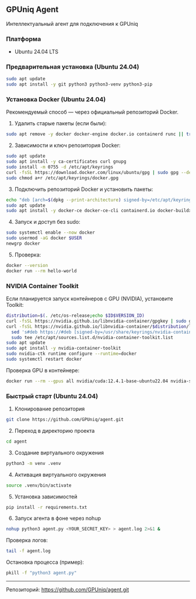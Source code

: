 ## GPUniq Agent

Интеллектуальный агент для подключения к GPUniq

### Платформа
- Ubuntu 24.04 LTS

### Предварительная установка (Ubuntu 24.04)
```bash
sudo apt update
sudo apt install -y git python3 python3-venv python3-pip
```

### Установка Docker (Ubuntu 24.04)

Рекомендуемый способ — через официальный репозиторий Docker.

1) Удалить старые пакеты (если были):
```bash
sudo apt remove -y docker docker-engine docker.io containerd runc || true
```

2) Зависимости и ключ репозитория Docker:
```bash
sudo apt update
sudo apt install -y ca-certificates curl gnupg
sudo install -m 0755 -d /etc/apt/keyrings
curl -fsSL https://download.docker.com/linux/ubuntu/gpg | sudo gpg --dearmor -o /etc/apt/keyrings/docker.gpg
sudo chmod a+r /etc/apt/keyrings/docker.gpg
```

3) Подключить репозиторий Docker и установить пакеты:
```bash
echo "deb [arch=$(dpkg --print-architecture) signed-by=/etc/apt/keyrings/docker.gpg] https://download.docker.com/linux/ubuntu $(. /etc/os-release; echo $VERSION_CODENAME) stable" | sudo tee /etc/apt/sources.list.d/docker.list > /dev/null
sudo apt update
sudo apt install -y docker-ce docker-ce-cli containerd.io docker-buildx-plugin docker-compose-plugin
```

4) Запуск и доступ без sudo:
```bash
sudo systemctl enable --now docker
sudo usermod -aG docker $USER
newgrp docker
```

5) Проверка:
```bash
docker --version
docker run --rm hello-world
```

### NVIDIA Container Toolkit

Если планируется запуск контейнеров с GPU (NVIDIA), установите Toolkit:
```bash
distribution=$(. /etc/os-release;echo $ID$VERSION_ID)
curl -fsSL https://nvidia.github.io/libnvidia-container/gpgkey | sudo gpg --dearmor -o /usr/share/keyrings/nvidia-container-toolkit.gpg
curl -fsSL https://nvidia.github.io/libnvidia-container/$distribution/libnvidia-container.list | \
  sed 's#deb https://#deb [signed-by=/usr/share/keyrings/nvidia-container-toolkit.gpg] https://#g' | \
  sudo tee /etc/apt/sources.list.d/nvidia-container-toolkit.list
sudo apt update
sudo apt install -y nvidia-container-toolkit
sudo nvidia-ctk runtime configure --runtime=docker
sudo systemctl restart docker
```
Проверка GPU в контейнере:
```bash
docker run --rm --gpus all nvidia/cuda:12.4.1-base-ubuntu22.04 nvidia-smi
```

### Быстрый старт (Ubuntu 24.04)

1. Клонирование репозитория
```bash
git clone https://github.com/GPUniq/agent.git
```

2. Переход в директорию проекта
```bash
cd agent
```

3. Создание виртуального окружения
```bash
python3 -m venv .venv
```

4. Активация виртуального окружения
```bash
source .venv/bin/activate
```

5. Установка зависимостей
```bash
pip install -r requirements.txt
```

6. Запуск агента в фоне через nohup
```bash
nohup python3 agent.py <YOUR_SECRET_KEY> > agent.log 2>&1 &
```

Проверка логов:
```bash
tail -f agent.log
```

Остановка процесса (пример):
```bash
pkill -f "python3 agent.py"
```

---
Репозиторий: https://github.com/GPUniq/agent.git 